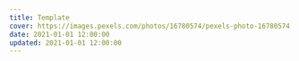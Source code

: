 ```yaml
---
title: Template
cover: https://images.pexels.com/photos/16780574/pexels-photo-16780574.jpeg
date: 2021-01-01 12:00:00
updated: 2021-01-01 12:00:00
---
```

